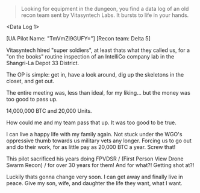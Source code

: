 > Looking for equipment in the dungeon, you find a data log of an old recon team sent by Vitasyntech Labs. It bursts to life in your hands.

<Data Log 1> 

[UA Pilot Name: "TmVmZl9GUFY="]
[Recon team: Delta 5]

Vitasyntech hired "super soldiers", at least thats what they called us, for a "on the books" routine inspection of an IntelliCo company lab in the Shangri-La Depot 33 District.

The OP is simple: get in, have a look around, dig up the skeletons in the closet, and get out.

The entire meeting was, less than ideal, for my liking... but the money was too good to pass up.

14,000,000 BTC and 20,000 Units. 

How could me and my team pass that up. It was too good to be true. 

I can live a happy life with my family again. Not stuck under the WGO's oppressive thumb towards us military vets any longer. Forcing us to go out and do their work, for as little pay as 20,000 BTC a year. Screw that!

This pilot sacrificed his years doing FPVDSR / (First Person View Drone Swarm Recon) / for over 30 years for them! And for what?! Getting shot at?!

Luckily thats gonna change very soon. I can get away and finally live in peace. Give my son, wife, and daughter the life they want, what I want. 
